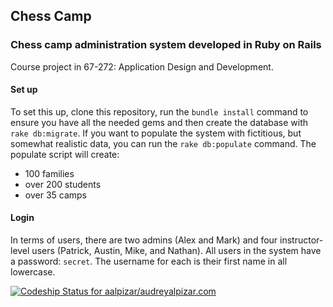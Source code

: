## Chess Camp ##

### Chess camp administration system developed in Ruby on Rails ###

Course project in 67-272: Application Design and Development. 

#### Set up ####
To set this up, clone this repository, run the `bundle install` command to ensure you have all the needed gems and then create the database with `rake db:migrate`.  If you want to populate the system with fictitious, but somewhat realistic data, you can run the `rake db:populate` command.  The populate script will create:
- 100 families
- over 200 students
- over 35 camps

#### Login ####
In terms of users, there are two admins (Alex and Mark) and four instructor-level users (Patrick, Austin, Mike, and Nathan). All users in the system have a password: `secret`. The username for each is their first name in all lowercase. 


[ ![Codeship Status for aalpizar/audreyalpizar.com](https://www.codeship.io/projects/e639a840-00d5-0132-8277-1eba7344906a/status)](https://www.codeship.io/projects/30059)

